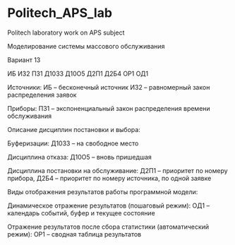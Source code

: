 # Politech_APS_lab
Politech laboratory work on APS subject

Моделирование системы массового обслуживания

Вариант 13

ИБ И32 П31 Д1033 Д10О5 Д2П1 Д2Б4 ОР1 ОД1

Источники:
ИБ – бесконечный источник
И32 – равномерный закон распределения заявок

Приборы:
П31 – экспоненциальный закон распределения времени обслуживания


Описание дисциплин постановки и выбора:

Буферизации: Д1033 – на свободное место

Дисциплина отказа: Д10О5 – вновь пришедшая

Дисциплина постановки на обслуживание: Д2П1 – приоритет по номеру прибора, Д2Б4 – приоритет по номеру источника, по одной заявке


Виды отображения результатов работы программной модели:

Динамическое отражение результатов (пошаговый режим): ОД1 – календарь событий, буфер и текущее состояние

Отражение результатов после сбора статистики (автоматический режим): ОР1 – сводная таблица результатов
